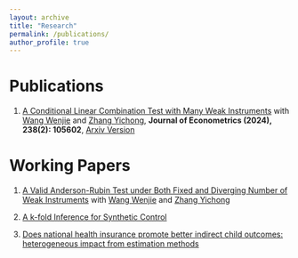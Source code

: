```yaml
---
layout: archive
title: "Research"
permalink: /publications/
author_profile: true
---
```

Publications
======
1. [A Conditional Linear Combination Test with Many Weak Instruments](https://www.sciencedirect.com/science/article/abs/pii/S0304407623003184) with [Wang Wenjie](https://sites.google.com/site/wenjiemetrics/home) and [Zhang Yichong](https://sites.google.com/site/yichongzhang86/home), **Journal of Econometrics (2024), 238(2): 105602**, [Arxiv Version](https://arxiv.org/abs/2207.11137)


Working Papers
======
1. [A Valid Anderson-Rubin Test under Both Fixed and Diverging Number of Weak Instruments](https://dennislim92.github.io/files/JMP_Dennis_Lim_V4.pdf) with [Wang Wenjie](https://sites.google.com/site/wenjiemetrics/home) and [Zhang Yichong](https://sites.google.com/site/yichongzhang86/home)

2. [A k-fold Inference for Synthetic Control](https://dennislim92.github.io/files/synthetic_control_for_factor_model.pdf)
3. [Does national health insurance promote better indirect child outcomes: heterogeneous impact from estimation methods](https://dennislim92.github.io/files/ERP.pdf)
